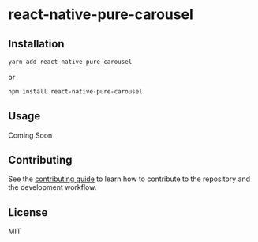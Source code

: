 # react-native-pure-carousel

## Installation

```sh
yarn add react-native-pure-carousel
```

or

```sh
npm install react-native-pure-carousel
```

## Usage

Coming Soon

## Contributing

See the [contributing guide](CONTRIBUTING.md) to learn how to contribute to the repository and the development workflow.

## License

MIT
